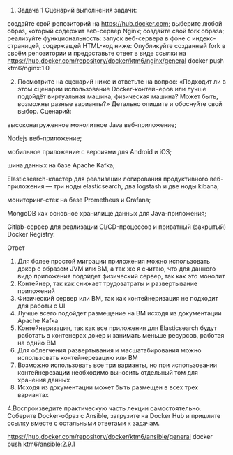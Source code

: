 1. Задача 1
   Сценарий выполнения задачи:

создайте свой репозиторий на https://hub.docker.com;
выберите любой образ, который содержит веб-сервер Nginx;
создайте свой fork образа;
реализуйте функциональность: запуск веб-сервера в фоне с индекс-страницей, содержащей HTML-код ниже:
Опубликуйте созданный fork в своём репозитории и предоставьте ответ в виде ссылки на 
https://hub.docker.com/repository/docker/ktm6/nginx/general
docker push ktm6/nginx:1.0

2. Посмотрите на сценарий ниже и ответьте на вопрос: «Подходит ли в этом сценарии использование Docker-контейнеров или лучше подойдёт виртуальная машина, физическая машина? Может быть, возможны разные варианты?»
Детально опишите и обоснуйте свой выбор.
Сценарий:

высоконагруженное монолитное Java веб-приложение;

Nodejs веб-приложение;

мобильное приложение c версиями для Android и iOS;

шина данных на базе Apache Kafka;

Elasticsearch-кластер для реализации логирования продуктивного веб-приложения — три ноды elasticsearch, два logstash и две ноды kibana;

мониторинг-стек на базе Prometheus и Grafana;

MongoDB как основное хранилище данных для Java-приложения;

Gitlab-сервер для реализации CI/CD-процессов и приватный (закрытый) Docker Registry.

 Ответ
 1. Для более простой миграции приложения можно использовать докер с образом JVM или ВМ, а так же я считаю, что для данного видо приложения подойдет физический сервер, так как это монолит
 2. Контейнер, так как снижает трудозатраты и развертывание приложений
 3. Физический сервер или ВМ, так как контейнеризация не подходит для работы с UI
 4. Лучше всего подойдет размещение на ВМ исходя из документации Apache Kafka
 5. Контейнеризация, так как все приложения для Elasticsearch будут работать в контенерах докер и занимать меньше ресурсов, работая на однйо ВМ
 6. Для облегчения развертывания и масшатабирования можно использовать контейнерезацию или ВМ
 7. Возможно использовать все три варианты, но при использовании контейнерезации необходимо выносить отдельный том для хранения данных
 8. Исходя из документации может быть размещен в всех трех вариантах



4.Воспроизведите практическую часть лекции самостоятельно.
Соберите Docker-образ с Ansible, загрузите на Docker Hub и пришлите ссылку вместе с остальными ответами к задачам.

https://hub.docker.com/repository/docker/ktm6/ansible/general
docker push ktm6/ansible:2.9.1
